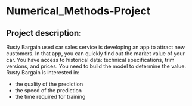 # Numerical_Methods-Project
## Project description: 
Rusty Bargain used car sales service is developing an app to attract new customers. In that app, you can quickly find out the market value of your car. You have access to historical data: technical specifications, trim versions, and prices. You need to build the model to determine the value.\
Rusty Bargain is interested in:
- the quality of the prediction
- the speed of the prediction
- the time required for training
